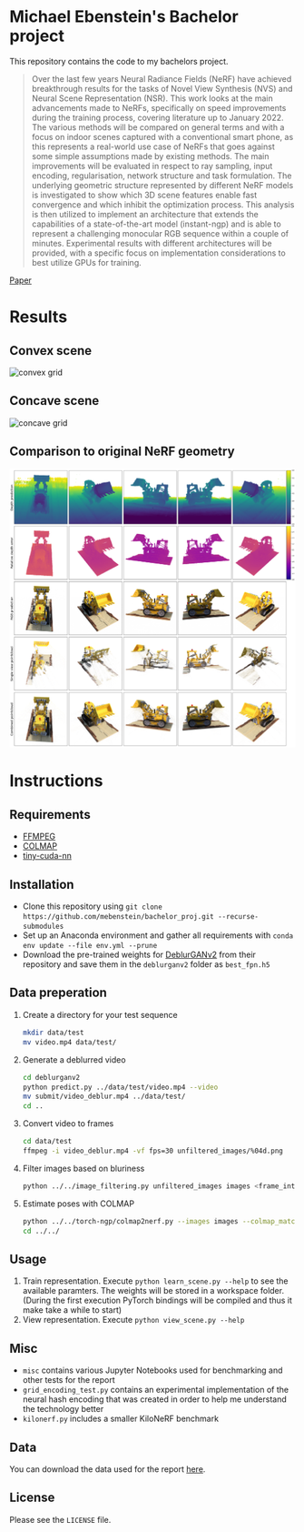 # Michael Ebenstein's Bachelor project 
This repository contains the code to my bachelors project.

> Over the last few years Neural Radiance Fields (NeRF) have achieved breakthrough results for
the tasks of Novel View Synthesis (NVS) and Neural Scene Representation (NSR). This work
looks at the main advancements made to NeRFs, specifically on speed improvements during
the training process, covering literature up to January 2022. The various methods will be
compared on general terms and with a focus on indoor scenes captured with a conventional
smart phone, as this represents a real-world use case of NeRFs that goes against some simple
assumptions made by existing methods. The main improvements will be evaluated in respect
to ray sampling, input encoding, regularisation, network structure and task formulation. The
underlying geometric structure represented by different NeRF models is investigated to show
which 3D scene features enable fast convergence and which inhibit the optimization process.
This analysis is then utilized to implement an architecture that extends the capabilities of
a state-of-the-art model (instant-ngp) and is able to represent a challenging monocular RGB
sequence within a couple of minutes. Experimental results with different architectures will
be provided, with a specific focus on implementation considerations to best utilize GPUs for
training.


[Paper](paper.pdf)

# Results

## Convex scene
![convex grid](figs/grid_convex.png)

## Concave scene
![concave grid](figs/grid_concave.png)

## Comparison to original NeRF geometry
![nerf grid](figs/grid.png)

# Instructions
## Requirements
+ [FFMPEG](https://www.ffmpeg.org/download.html)
+ [COLMAP](https://colmap.github.io/install.html)
+ [tiny-cuda-nn](https://github.com/NVlabs/tiny-cuda-nn.git)

## Installation

+ Clone this repository using `git clone https://github.com/mebenstein/bachelor_proj.git --recurse-submodules`
+ Set up an Anaconda environment and gather all requirements with `conda env update --file env.yml --prune`
+ Download the pre-trained weights for [DeblurGANv2](https://github.com/VITA-Group/DeblurGANv2) from their repository and save them in the `deblurganv2` folder as `best_fpn.h5`

## Data preperation

1. Create a directory for your test sequence
    ```bash
    mkdir data/test
    mv video.mp4 data/test/
    ```
2. Generate a deblurred video
    ```bash
    cd deblurganv2
    python predict.py ../data/test/video.mp4 --video
    mv submit/video_deblur.mp4 ../data/test/
    cd ..
    ```
3. Convert video to frames
    ```bash
    cd data/test
    ffmpeg -i video_deblur.mp4 -vf fps=30 unfiltered_images/%04d.png
    ```
4. Filter images based on bluriness
    ```bash
    python ../../image_filtering.py unfiltered_images images <frame_interval:int>
    ```
5. Estimate poses with COLMAP
    ```bash
    python ../../torch-ngp/colmap2nerf.py --images images --colmap_matcher exhaustive --run_colmap
    cd ../../
    ```

## Usage
1. Train representation. Execute `python learn_scene.py --help` to see the available paramters. The weights will be stored in a workspace folder. (During the first execution PyTorch bindings will be compiled and thus it make take a while to start)
2. View representation. Execute `python view_scene.py --help`

## Misc
+ `misc` contains various Jupyter Notebooks used for benchmarking and other tests for the report
+ `grid_encoding_test.py` contains an experimental implementation of the neural hash encoding that was created in order to help me understand the technology better
+ `kilonerf.py` includes a smaller KiloNeRF benchmark

## Data
You can download the data used for the report [here](https://drive.google.com/drive/folders/1d_851b8vshHdhXx-8HOxBbd9CP8Mth4_?usp=sharing).

## License
Please see the `LICENSE` file.
